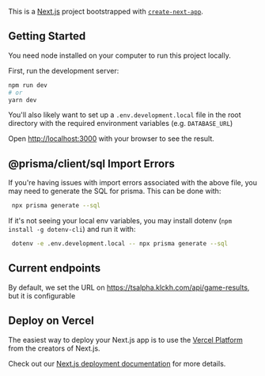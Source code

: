 This is a [Next.js](https://nextjs.org/) project bootstrapped with [`create-next-app`](https://github.com/vercel/next.js/tree/canary/packages/create-next-app).

## Getting Started

You need node installed on your computer to run this project locally.

First, run the development server:

```bash
npm run dev
# or
yarn dev
```

You'll also likely want to set up a `.env.development.local` file in the root directory with the required environment variables (e.g. `DATABASE_URL`)

Open [http://localhost:3000](http://localhost:3000) with your browser to see the result.

## @prisma/client/sql Import Errors

If you're having issues with import errors associated with the above file, you may need to generate the SQL for prisma.
This can be done with:

```bash
 npx prisma generate --sql
```

If it's not seeing your local env variables, you may install dotenv (`npm install -g dotenv-cli`) and run it with:

```bash
 dotenv -e .env.development.local -- npx prisma generate --sql
```

## Current endpoints

By default, we set the URL on https://tsalpha.klckh.com/api/game-results, but it is configurable

## Deploy on Vercel

The easiest way to deploy your Next.js app is to use the [Vercel Platform](https://vercel.com/new?utm_medium=default-template&filter=next.js&utm_source=create-next-app&utm_campaign=create-next-app-readme) from the creators of Next.js.

Check out our [Next.js deployment documentation](https://nextjs.org/docs/deployment) for more details.
